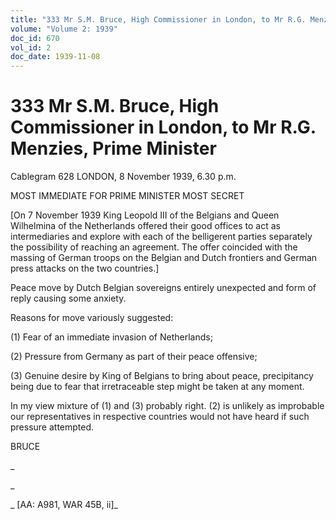 ```yaml
---
title: "333 Mr S.M. Bruce, High Commissioner in London, to Mr R.G. Menzies, Prime Minister"
volume: "Volume 2: 1939"
doc_id: 670
vol_id: 2
doc_date: 1939-11-08
---
```


# 333 Mr S.M. Bruce, High Commissioner in London, to Mr R.G. Menzies, Prime Minister

Cablegram 628 LONDON, 8 November 1939, 6.30 p.m.

MOST IMMEDIATE FOR PRIME MINISTER MOST SECRET

[On 7 November 1939 King Leopold III of the Belgians and Queen Wilhelmina of the Netherlands offered their good offices to act as intermediaries and explore with each of the belligerent parties separately the possibility of reaching an agreement. The offer coincided with the massing of German troops on the Belgian and Dutch frontiers and German press attacks on the two countries.]

Peace move by Dutch Belgian sovereigns entirely unexpected and form of reply causing some anxiety.

Reasons for move variously suggested:

(1) Fear of an immediate invasion of Netherlands;

(2) Pressure from Germany as part of their peace offensive;

(3) Genuine desire by King of Belgians to bring about peace, precipitancy being due to fear that irretraceable step might be taken at any moment.

In my view mixture of (1) and (3) probably right. (2) is unlikely as improbable our representatives in respective countries would not have heard if such pressure attempted.

BRUCE

_

_

_ [AA: A981, WAR 45B, ii]_
